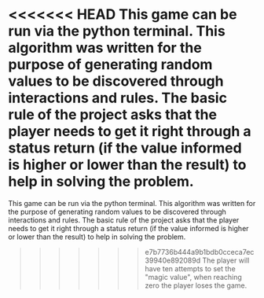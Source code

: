 <<<<<<< HEAD
This game can be run via the python terminal.
This algorithm was written for the purpose of generating random values ​​to be discovered through interactions and rules.
The basic rule of the project asks that the player needs to get it right through a status return (if the value informed is higher or lower than the result) to help in solving the problem.
=======
This game can be run via the python terminal.
This algorithm was written for the purpose of generating random values ​​to be discovered through interactions and rules.
The basic rule of the project asks that the player needs to get it right through a status return (if the value informed is higher or lower than the result) to help in solving the problem.
>>>>>>> e7b7736b444a9b1bdb0cceca7ec39940e892089d
The player will have ten attempts to set the "magic value", when reaching zero the player loses the game.